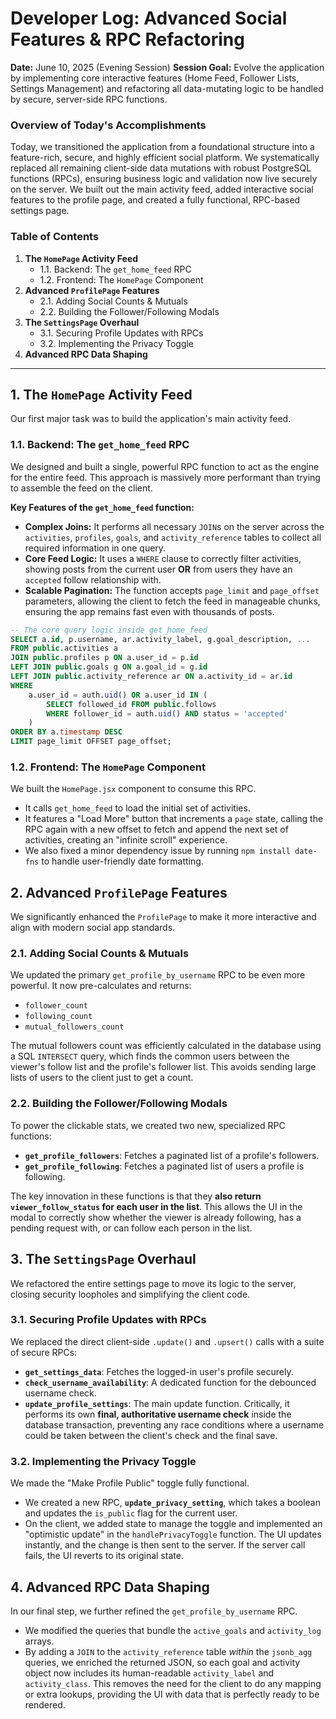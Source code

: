# Developer Log: Advanced Social Features & RPC Refactoring

**Date:** June 10, 2025 (Evening Session)
**Session Goal:** Evolve the application by implementing core interactive features (Home Feed, Follower Lists, Settings Management) and refactoring all data-mutating logic to be handled by secure, server-side RPC functions.

### Overview of Today's Accomplishments

Today, we transitioned the application from a foundational structure into a feature-rich, secure, and highly efficient social platform. We systematically replaced all remaining client-side data mutations with robust PostgreSQL functions (RPCs), ensuring business logic and validation now live securely on the server. We built out the main activity feed, added interactive social features to the profile page, and created a fully functional, RPC-based settings page.

### Table of Contents
1.  **The `HomePage` Activity Feed**
    * 1.1. Backend: The `get_home_feed` RPC
    * 1.2. Frontend: The `HomePage` Component
2.  **Advanced `ProfilePage` Features**
    * 2.1. Adding Social Counts & Mutuals
    * 2.2. Building the Follower/Following Modals
3.  **The `SettingsPage` Overhaul**
    * 3.1. Securing Profile Updates with RPCs
    * 3.2. Implementing the Privacy Toggle
4.  **Advanced RPC Data Shaping**

---

## 1. The `HomePage` Activity Feed

Our first major task was to build the application's main activity feed.

### 1.1. Backend: The `get_home_feed` RPC

We designed and built a single, powerful RPC function to act as the engine for the entire feed. This approach is massively more performant than trying to assemble the feed on the client.

**Key Features of the `get_home_feed` function:**
* **Complex Joins:** It performs all necessary `JOIN`s on the server across the `activities`, `profiles`, `goals`, and `activity_reference` tables to collect all required information in one query.
* **Core Feed Logic:** It uses a `WHERE` clause to correctly filter activities, showing posts from the current user **OR** from users they have an `accepted` follow relationship with.
* **Scalable Pagination:** The function accepts `page_limit` and `page_offset` parameters, allowing the client to fetch the feed in manageable chunks, ensuring the app remains fast even with thousands of posts.

```sql
-- The core query logic inside get_home_feed
SELECT a.id, p.username, ar.activity_label, g.goal_description, ...
FROM public.activities a
JOIN public.profiles p ON a.user_id = p.id
LEFT JOIN public.goals g ON a.goal_id = g.id
LEFT JOIN public.activity_reference ar ON a.activity_id = ar.id
WHERE
    a.user_id = auth.uid() OR a.user_id IN (
        SELECT followed_id FROM public.follows
        WHERE follower_id = auth.uid() AND status = 'accepted'
    )
ORDER BY a.timestamp DESC
LIMIT page_limit OFFSET page_offset;
```

### 1.2. Frontend: The `HomePage` Component

We built the `HomePage.jsx` component to consume this RPC.
* It calls `get_home_feed` to load the initial set of activities.
* It features a "Load More" button that increments a `page` state, calling the RPC again with a new offset to fetch and append the next set of activities, creating an "infinite scroll" experience.
* We also fixed a minor dependency issue by running `npm install date-fns` to handle user-friendly date formatting.

## 2. Advanced `ProfilePage` Features

We significantly enhanced the `ProfilePage` to make it more interactive and align with modern social app standards.

### 2.1. Adding Social Counts & Mutuals

We updated the primary `get_profile_by_username` RPC to be even more powerful. It now pre-calculates and returns:
* `follower_count`
* `following_count`
* `mutual_followers_count`

The mutual followers count was efficiently calculated in the database using a SQL `INTERSECT` query, which finds the common users between the viewer's follow list and the profile's follower list. This avoids sending large lists of users to the client just to get a count.

### 2.2. Building the Follower/Following Modals

To power the clickable stats, we created two new, specialized RPC functions:
* **`get_profile_followers`**: Fetches a paginated list of a profile's followers.
* **`get_profile_following`**: Fetches a paginated list of users a profile is following.

The key innovation in these functions is that they **also return `viewer_follow_status` for each user in the list**. This allows the UI in the modal to correctly show whether the viewer is already following, has a pending request with, or can follow each person in the list.

## 3. The `SettingsPage` Overhaul

We refactored the entire settings page to move its logic to the server, closing security loopholes and simplifying the client code.

### 3.1. Securing Profile Updates with RPCs

We replaced the direct client-side `.update()` and `.upsert()` calls with a suite of secure RPCs:
* **`get_settings_data`**: Fetches the logged-in user's profile securely.
* **`check_username_availability`**: A dedicated function for the debounced username check.
* **`update_profile_settings`**: The main update function. Critically, it performs its own **final, authoritative username check** inside the database transaction, preventing any race conditions where a username could be taken between the client's check and the final save.

### 3.2. Implementing the Privacy Toggle

We made the "Make Profile Public" toggle fully functional.
* We created a new RPC, **`update_privacy_setting`**, which takes a boolean and updates the `is_public` flag for the current user.
* On the client, we added state to manage the toggle and implemented an "optimistic update" in the `handlePrivacyToggle` function. The UI updates instantly, and the change is then sent to the server. If the server call fails, the UI reverts to its original state.

## 4. Advanced RPC Data Shaping

In our final step, we further refined the `get_profile_by_username` RPC.
* We modified the queries that bundle the `active_goals` and `activity_log` arrays.
* By adding a `JOIN` to the `activity_reference` table *within* the `jsonb_agg` queries, we enriched the returned JSON, so each goal and activity object now includes its human-readable `activity_label` and `activity_class`. This removes the need for the client to do any mapping or extra lookups, providing the UI with data that is perfectly ready to be rendered.